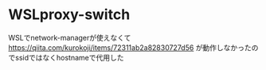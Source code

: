 # WSLproxy-switch

WSLでnetwork-managerが使えなくて
https://qiita.com/kurokoji/items/72311ab2a82830727d56
が動作しなかったのでssidではなくhostnameで代用した
